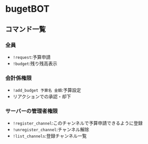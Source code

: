 # bugetBOT
## コマンド一覧
  ### 全員
- `!request`:予算申請
- `!budget`:残り残高表示

### 会計係権限
- `!add_budget 予算名 金額`:予算設定
- リアクションでの承認・却下

### サーバーの管理者権限
- `!register_channel`:このチャンネルで予算申請できるように登録
- `!unregister_channel`:チャンネル解除
- `!list_channels`:登録チャンネル一覧
